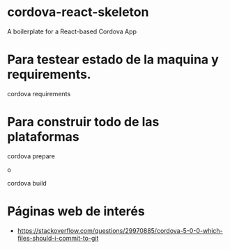 # cordova-react-skeleton
A boilerplate for a React-based Cordova App


# Para testear estado de la maquina y requirements.

cordova requirements

# Para construir todo de las plataformas

cordova prepare

o 

cordova build

# Páginas web de interés

- https://stackoverflow.com/questions/29970885/cordova-5-0-0-which-files-should-i-commit-to-git

